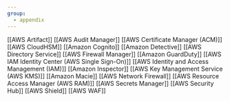 ```yaml
---
group:
  - appendix
---
```


[[AWS Artifact]]
[[AWS Audit Manager]]
[[AWS Certificate Manager (ACM)]]
[[AWS CloudHSM]]
[[Amazon Cognito]]
[[Amazon Detective]]
[[AWS Directory Service]]
[[AWS Firewall Manager]]
[[Amazon GuardDuty]]
[[AWS IAM Identity Center (AWS Single Sign-On)]]
[[AWS Identity and Access Management (IAM)]]
[[Amazon Inspector]]
[[AWS Key Management Service (AWS KMS)]]
[[Amazon Macie]]
[[AWS Network Firewall]]
[[AWS Resource Access Manager (AWS RAM)]]
[[AWS Secrets Manager]]
[[AWS Security Hub]]
[[AWS Shield]]
[[AWS WAF]]